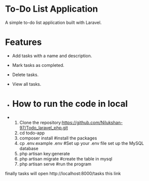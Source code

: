 # To-Do List Application
A simple to-do list application built with Laravel.

# Features
- Add tasks with a name and description.
- Mark tasks as completed.
- Delete tasks.
- View all tasks.

- # How to run the code in local
- 1. Clone the repository:https://github.com/Nilukshan-97/Todo_laravel_php.git
  2. cd todo-app
  3. composer install #install the packages
  4. cp .env.example .env  #Set up your .env file set up the MySQL database
  5. php artisan key:generate
  6. php artisan migrate #create the table in mysql
  7. php artisan serve #run the program

finally tasks will open http://localhost:8000/tasks this link

